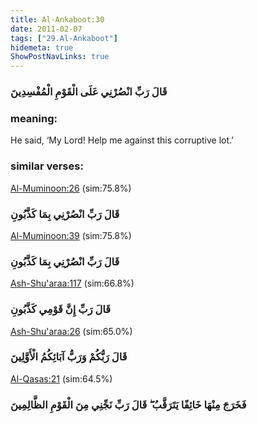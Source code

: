 ```yaml
---
title: Al-Ankaboot:30
date: 2011-02-07
tags: ["29.Al-Ankaboot"]
hidemeta: true 
ShowPostNavLinks: true 
---
```

### قَالَ رَبِّ انْصُرْنِي عَلَى الْقَوْمِ الْمُفْسِدِينَ
### meaning: 
He said, ‘My Lord! Help me against this corruptive lot.’
### similar verses: 

[Al-Muminoon:26](/23/26) (sim:75.8%)

### قَالَ رَبِّ انْصُرْنِي بِمَا كَذَّبُونِ

[Al-Muminoon:39](/23/39) (sim:75.8%)

### قَالَ رَبِّ انْصُرْنِي بِمَا كَذَّبُونِ

[Ash-Shu'araa:117](/26/117) (sim:66.8%)

### قَالَ رَبِّ إِنَّ قَوْمِي كَذَّبُونِ

[Ash-Shu'araa:26](/26/26) (sim:65.0%)

### قَالَ رَبُّكُمْ وَرَبُّ آبَائِكُمُ الْأَوَّلِينَ

[Al-Qasas:21](/28/21) (sim:64.5%)

### فَخَرَجَ مِنْهَا خَائِفًا يَتَرَقَّبُ ۖ قَالَ رَبِّ نَجِّنِي مِنَ الْقَوْمِ الظَّالِمِينَ
